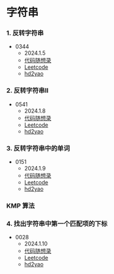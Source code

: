 # 字符串

### 1. 反转字符串
+ 0344
    + 2024.1.5
    + [代码随想录](https://www.programmercarl.com/0344.%E5%8F%8D%E8%BD%AC%E5%AD%97%E7%AC%A6%E4%B8%B2.html#%E7%AE%97%E6%B3%95%E5%85%AC%E5%BC%80%E8%AF%BE)
    + [Leetcode](https://leetcode.cn/problems/reverse-string/)
    + [hd2yao](https://github.com/hd2yao/leetcode/tree/master/string/0344.Reverse-String)

### 2. 反转字符串II
+ 0541
  + 2024.1.8
  + [代码随想录](https://www.programmercarl.com/0541.%E5%8F%8D%E8%BD%AC%E5%AD%97%E7%AC%A6%E4%B8%B2II.html#%E7%AE%97%E6%B3%95%E5%85%AC%E5%BC%80%E8%AF%BE)
  + [Leetcode](https://leetcode.cn/problems/reverse-string-ii/)
  + [hd2yao](https://github.com/hd2yao/leetcode/tree/master/string/0541.Reverse-String-II)

### 3. 反转字符串中的单词
+ 0151
  + 2024.1.9
  + [代码随想录](https://www.programmercarl.com/0151.%E7%BF%BB%E8%BD%AC%E5%AD%97%E7%AC%A6%E4%B8%B2%E9%87%8C%E7%9A%84%E5%8D%95%E8%AF%8D.html#%E7%AE%97%E6%B3%95%E5%85%AC%E5%BC%80%E8%AF%BE)
  + [Leetcode](https://leetcode.cn/problems/reverse-words-in-a-string/)
  + [hd2yao](https://github.com/hd2yao/leetcode/tree/master/string/0151.Reverse-Words-in-a-String)

### KMP 算法
### 4. 找出字符串中第一个匹配项的下标
+ 0028
  + 2024.1.10
  + [代码随想录](https://www.programmercarl.com/0028.%E5%AE%9E%E7%8E%B0strStr.html#%E7%AE%97%E6%B3%95%E5%85%AC%E5%BC%80%E8%AF%BE)
  + [Leetcode](https://leetcode.cn/problems/find-the-index-of-the-first-occurrence-in-a-string/)
  + [hd2yao](https://github.com/hd2yao/leetcode/tree/master/string/0028.Find-the-Index-of-the-First-Occurrence-in-a-String)